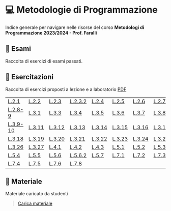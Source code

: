 # 💻 Metodologie di Programmazione
Indice generale per navigare nelle risorse del corso **Metodologi di Programmazione 2023/2024 - Prof. Faralli**

## 🔹 Esami
Raccolta di esercizi di esami passati.

## 🔹 Esercitazioni
Raccolta di esercizi proposti a lezione e a laboratorio [PDF](https://github.com/CS-Swap/Metodologie-di-Programmazione/blob/main/Esercitazioni/Eserciziario_Metodologie_di_Programmazione.pdf)

|    |    |    |    |    |     |    |    |
|----|----|----|----|----|-----|----|----|
| [L.2.1](/../../issues/2) | [L.2.2](/../../issues/3)  | [L.2.3](/../../issues/4)  | [L.2.3.2](/../../issues/5)  | [L.2.4](/../../issues/6)  | [L.2.5](/../../issues/7)  | [L.2.6](/../../issues/1)  | [L.2.7](../../issues/56)  |
| [L.2.8-9](/../../issues/8) | [L.3.1](/../../issues/9)  | [L.3.3](/../../issues/32)  | [L.3.4](/../../issues/33)  | [L.3.5](/../../issues/34)  | [L.3.6](/../../issues/35)  | [L.3.7](/../../issues/36)  | [L.3.8](../../issues/37)  |
| [L.3.9-10](/../../issues/38) | [L.3.11](/../../issues/39)  | [L.3.12](/../../issues/40)  | [L.3.13](/../../issues/41)  | [L.3.14](/../../issues/42)  | [L.3.15](/../../issues/43)  | [L.3.16](/../../issues/44)  | [L.3.17](/../../issues/45)  |
| [L.3.18](/../../issues/46) | [L.3.19](/../../issues/47)  | [L.3.20](/../../issues/48)  | [L.3.21](/../../issues/49)  | [L.3.22](/../../issues/50)  | [L.3.23](/../../issues/51)  | [L.3.24](/../../issues/52)  | [L.3.25](/../../issues/53)  |
| [L.3.26](/../../issues/54) | [L.3.27](/../../issues/55)  | [L.4.1](/../../issues/57)  | [L.4.2](/../../issues/58)  | [L.4.3](/../../issues/59)  | [L.5.1](/../../issues/60)  | [L.5.2](/../../issues/61)  | [L.5.3](/../../issues/62)  |
| [L.5.4](/../../issues/63)  | [L.5.5](/../../issues/64)  | [L.5.6](/../../issues/65)  | [L.5.6.2](/../../issues/66)  | [L.5.7](/../../issues/67)  | [L.7.1](/../../issues/68)  | [L.7.2](/../../issues/69)  | [L.7.3](/../../issues/70)  |
| [L.7.4](/../../issues/71)  | [L.7.5](/../../issues/72)  | [L.7.6](/../../issues/73)  | [L.7.8](/../../issues/74)  |

## 🔹 Materiale
Materiale caricato da studenti
> [Carica materiale](https://github.com/CS-Swap/Metodologie-di-Programmazione/issues/new?assignees=alem1105%2C+rimaout&labels=Materiale%2C+Sistemare+Index&projects=&template=materiale.md&title=)
